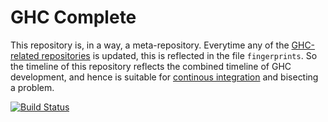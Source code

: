 GHC Complete
============

This repository is, in a way, a meta-repository. Everytime any of the
[GHC-related repositories] is updated, this is reflected in the file
`fingerprints`. So the timeline of this repository reflects the combined
timeline of GHC development, and hence is suitable for [continous integration]
and bisecting a problem.

[![Build Status](https://travis-ci.org/nomeata/ghc-complete.png)](https://travis-ci.org/nomeata/ghc-complete)

[GHC-related repositories]: http://ghc.haskell.org/trac/ghc/wiki/Repositories
[continous integration]: https://www.travis-ci.org/nomeata/ghc-complete/builds
